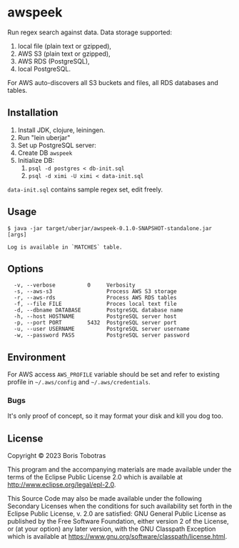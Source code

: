 # awspeek

Run regex search against data. Data storage supported:
  1. local file (plain text or gzipped),
  2. AWS S3 (plain text or gzipped),
  3. AWS RDS (PostgreSQL),
  4. local PostgreSQL.

For AWS auto-discovers all S3 buckets and files, all RDS databases and tables.

## Installation

1. Install JDK, clojure, leiningen.
2. Run "lein uberjar"
3. Set up PostgreSQL server:
  1. Create DB `awspeek`
  2. Initialize DB:
     1. `psql -d postgres < db-init.sql`
     2. `psql -d ximi -U ximi < data-init.sql`

`data-init.sql` contains sample regex set, edit freely.

## Usage

    $ java -jar target/uberjar/awspeek-0.1.0-SNAPSHOT-standalone.jar [args]

    Log is available in `MATCHES` table.

## Options

      -v, --verbose          0     Verbosity
      -s, --aws-s3                 Process AWS S3 storage
      -r, --aws-rds                Process AWS RDS tables
      -f, --file FILE              Proces local text file
      -d, --dbname DATABASE        PostgreSQL database name
      -h, --host HOSTNAME          PostgreSQL server host
      -p, --port PORT        5432  PostgreSQL server port
      -u, --user USERNAME          PostgreSQL server username
      -w, --password PASS          PostgreSQL server password

## Environment

For AWS access `AWS_PROFILE` variable should be set and refer to existing profile
in `~/.aws/config` and `~/.aws/credentials`. 

### Bugs

It's only proof of concept, so it may format your disk and kill you dog too.

## License

Copyright © 2023 Boris Tobotras

This program and the accompanying materials are made available under the
terms of the Eclipse Public License 2.0 which is available at
http://www.eclipse.org/legal/epl-2.0.

This Source Code may also be made available under the following Secondary
Licenses when the conditions for such availability set forth in the Eclipse
Public License, v. 2.0 are satisfied: GNU General Public License as published by
the Free Software Foundation, either version 2 of the License, or (at your
option) any later version, with the GNU Classpath Exception which is available
at https://www.gnu.org/software/classpath/license.html.
